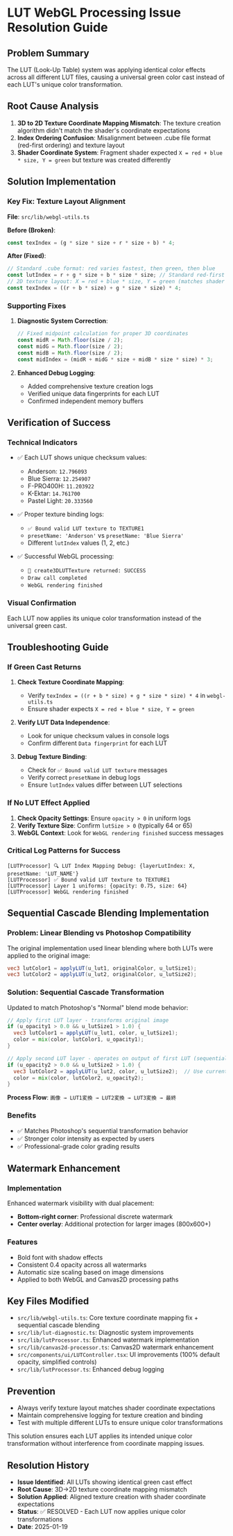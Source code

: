 # LUT WebGL Processing Issue Resolution Guide

## Problem Summary
The LUT (Look-Up Table) system was applying identical color effects across all different LUT files, causing a universal green color cast instead of each LUT's unique color transformation.

## Root Cause Analysis
1. **3D to 2D Texture Coordinate Mapping Mismatch**: The texture creation algorithm didn't match the shader's coordinate expectations
2. **Index Ordering Confusion**: Misalignment between .cube file format (red-first ordering) and texture layout
3. **Shader Coordinate System**: Fragment shader expected `X = red + blue * size, Y = green` but texture was created differently

## Solution Implementation

### Key Fix: Texture Layout Alignment
**File**: `src/lib/webgl-utils.ts`

**Before (Broken)**:
```typescript
const texIndex = (g * size * size + r * size + b) * 4;
```

**After (Fixed)**:
```typescript
// Standard .cube format: red varies fastest, then green, then blue
const lutIndex = r + g * size + b * size * size; // Standard red-first order
// 2D texture layout: X = red + blue * size, Y = green (matches shader expectations)
const texIndex = ((r + b * size) + g * size * size) * 4;
```

### Supporting Fixes

1. **Diagnostic System Correction**:
   ```typescript
   // Fixed midpoint calculation for proper 3D coordinates
   const midR = Math.floor(size / 2);
   const midG = Math.floor(size / 2);
   const midB = Math.floor(size / 2);
   const midIndex = (midR + midG * size + midB * size * size) * 3;
   ```

2. **Enhanced Debug Logging**:
   - Added comprehensive texture creation logs
   - Verified unique data fingerprints for each LUT
   - Confirmed independent memory buffers

## Verification of Success

### Technical Indicators
- ✅ Each LUT shows unique checksum values:
  - Anderson: `12.796093`
  - Blue Sierra: `12.254907`
  - F-PRO400H: `11.203922`
  - K-Ektar: `14.761700`
  - Pastel Light: `20.333560`

- ✅ Proper texture binding logs:
  - `✅ Bound valid LUT texture to TEXTURE1`
  - `presetName: 'Anderson'` vs `presetName: 'Blue Sierra'`
  - Different `lutIndex` values (1, 2, etc.)

- ✅ Successful WebGL processing:
  - `🏁 create3DLUTTexture returned: SUCCESS`
  - `Draw call completed`
  - `WebGL rendering finished`

### Visual Confirmation
Each LUT now applies its unique color transformation instead of the universal green cast.

## Troubleshooting Guide

### If Green Cast Returns
1. **Check Texture Coordinate Mapping**:
   - Verify `texIndex = ((r + b * size) + g * size * size) * 4` in `webgl-utils.ts`
   - Ensure shader expects `X = red + blue * size, Y = green`

2. **Verify LUT Data Independence**:
   - Look for unique checksum values in console logs
   - Confirm different `Data fingerprint` for each LUT

3. **Debug Texture Binding**:
   - Check for `✅ Bound valid LUT texture` messages
   - Verify correct `presetName` in debug logs
   - Ensure `lutIndex` values differ between LUT selections

### If No LUT Effect Applied
1. **Check Opacity Settings**: Ensure `opacity > 0` in uniform logs
2. **Verify Texture Size**: Confirm `lutSize > 0` (typically 64 or 65)
3. **WebGL Context**: Look for `WebGL rendering finished` success messages

### Critical Log Patterns for Success
```
[LUTProcessor] 🔍 LUT Index Mapping Debug: {layerLutIndex: X, presetName: 'LUT_NAME'}
[LUTProcessor] ✅ Bound valid LUT texture to TEXTURE1
[LUTProcessor] Layer 1 uniforms: {opacity: 0.75, size: 64}
[LUTProcessor] WebGL rendering finished
```

## Sequential Cascade Blending Implementation

### Problem: Linear Blending vs Photoshop Compatibility
The original implementation used linear blending where both LUTs were applied to the original image:
```glsl
vec3 lutColor1 = applyLUT(u_lut1, originalColor, u_lutSize1);
vec3 lutColor2 = applyLUT(u_lut2, originalColor, u_lutSize2);
```

### Solution: Sequential Cascade Transformation
Updated to match Photoshop's "Normal" blend mode behavior:
```glsl
// Apply first LUT layer - transforms original image
if (u_opacity1 > 0.0 && u_lutSize1 > 1.0) {
  vec3 lutColor1 = applyLUT(u_lut1, color, u_lutSize1);
  color = mix(color, lutColor1, u_opacity1);
}

// Apply second LUT layer - operates on output of first LUT (sequential cascade)
if (u_opacity2 > 0.0 && u_lutSize2 > 1.0) {
  vec3 lutColor2 = applyLUT(u_lut2, color, u_lutSize2);  // Use current color, not original
  color = mix(color, lutColor2, u_opacity2);
}
```

**Process Flow**: `画像 → LUT1変換 → LUT2変換 → LUT3変換 → 最終`

### Benefits
- ✅ Matches Photoshop's sequential transformation behavior
- ✅ Stronger color intensity as expected by users
- ✅ Professional-grade color grading results

## Watermark Enhancement

### Implementation
Enhanced watermark visibility with dual placement:
- **Bottom-right corner**: Professional discrete watermark
- **Center overlay**: Additional protection for larger images (800x600+)

### Features
- Bold font with shadow effects
- Consistent 0.4 opacity across all watermarks
- Automatic size scaling based on image dimensions
- Applied to both WebGL and Canvas2D processing paths

## Key Files Modified
- `src/lib/webgl-utils.ts`: Core texture coordinate mapping fix + sequential cascade blending
- `src/lib/lut-diagnostic.ts`: Diagnostic system improvements
- `src/lib/lutProcessor.ts`: Enhanced watermark implementation
- `src/lib/canvas2d-processor.ts`: Canvas2D watermark enhancement
- `src/components/ui/LUTController.tsx`: UI improvements (100% default opacity, simplified controls)
- `src/lib/lutProcessor.ts`: Enhanced debug logging

## Prevention
- Always verify texture layout matches shader coordinate expectations
- Maintain comprehensive logging for texture creation and binding
- Test with multiple different LUTs to ensure unique color transformations

This solution ensures each LUT applies its intended unique color transformation without interference from coordinate mapping issues.

## Resolution History
- **Issue Identified**: All LUTs showing identical green cast effect
- **Root Cause**: 3D→2D texture coordinate mapping mismatch
- **Solution Applied**: Aligned texture creation with shader coordinate expectations
- **Status**: ✅ RESOLVED - Each LUT now applies unique color transformations
- **Date**: 2025-01-19